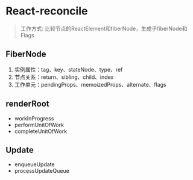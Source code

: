 # React-reconcile

> 工作方式: 比较节点的ReactElement和fiberNode，生成子fiberNode和Flags

## FiberNode
1. 实例属性：tag、key、stateNode、type、ref
2. 节点关系：return、sibling、child、index
3. 工作单元：pendingProps、memoizedProps、alternate、flags

## renderRoot
- workInProgress
- performUnitOfWork
- completeUnitOfWork

## Update
- enqueueUpdate
- processUpdateQueue
